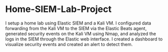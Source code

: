 # Home-SIEM-Lab-Project
I setup a home lab using Elastic SIEM and a Kali VM. I configured data forwarding from the Kali VM to the SIEM via the Elastic Beats agent, generated security events on the Kali VM using Nmap, and analyzed the logs in the SIEM through the Elastic web interface. I created a dashboard to visualize security events and created an alert to detect them.
